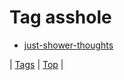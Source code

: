<!--
title: Tag asshole
date: 2020-06-28T15:26:58.665Z
tags:
-->
# Tag asshole

 * [just-shower-thoughts](132406679962.md)

| [Tags](tags.md) | [Top](index.md) |

